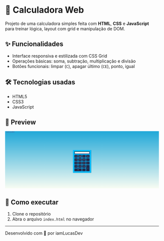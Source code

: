 # 🔢 Calculadora Web

Projeto de uma calculadora simples feita com **HTML**, **CSS** e **JavaScript** para treinar lógica, layout com grid e manipulação de DOM.

## ✨ Funcionalidades
- Interface responsiva e estilizada com CSS Grid
- Operações básicas: soma, subtração, multiplicação e divisão
- Botões funcionais: limpar (`C`), apagar último (`CE`), ponto, igual

## 🛠️ Tecnologias usadas
- HTML5
- CSS3
- JavaScript

## 📸 Preview
 <img src="calculadoraweb.png" alt="">
 
## 🚀 Como executar
1. Clone o repositório
2. Abra o arquivo `index.html` no navegador

---

Desenvolvido com 💙 por iamLucasDev
